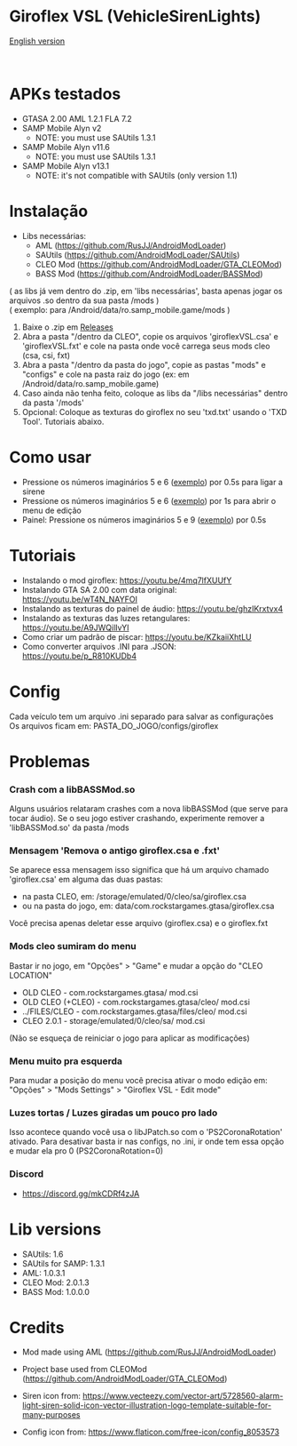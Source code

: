 # Giroflex VSL (VehicleSirenLights)

[English version](https://github.com/Danilo1301/GTASA_libGiroflexVSL/blob/main/README_EN.md)

<br>

<h1>APKs testados</h1>

* GTASA 2.00 AML 1.2.1 FLA 7.2
* SAMP Mobile Alyn v2
  * NOTE: you must use SAUtils 1.3.1
* SAMP Mobile Alyn v11.6
  * NOTE: you must use SAUtils 1.3.1
* SAMP Mobile Alyn v13.1
  * NOTE: it's not compatible with SAUtils (only version 1.1)

<h1>Instalação</h1>

* Libs necessárias:
  * AML (https://github.com/RusJJ/AndroidModLoader)
  * SAUtils (https://github.com/AndroidModLoader/SAUtils)
  * CLEO Mod (https://github.com/AndroidModLoader/GTA_CLEOMod)
  * BASS Mod (https://github.com/AndroidModLoader/BASSMod)

( as libs já vem dentro do .zip, em 'libs necessárias', basta apenas jogar os arquivos .so dentro da sua pasta /mods )<br>
( exemplo: para /Android/data/ro.samp_mobile.game/mods )<br>

1. Baixe o .zip em [Releases](https://github.com/Danilo1301/GTASA_libGiroflex/releases)
2. Abra a pasta "/dentro da CLEO", copie os arquivos 'giroflexVSL.csa' e 'giroflexVSL.fxt' e cole na pasta onde você carrega seus mods cleo (csa, csi, fxt)
3. Abra a pasta "/dentro da pasta do jogo", copie as pastas "mods" e "configs" e cole na pasta raiz do jogo (ex: em /Android/data/ro.samp_mobile.game)
4. Caso ainda não tenha feito, coloque as libs da "/libs necessárias" dentro da pasta '/mods'
5. Opcional: Coloque as texturas do giroflex no seu 'txd.txt' usando o 'TXD Tool'. Tutoriais abaixo.

<h1>Como usar</h1>

* Pressione os números imaginários 5 e 6 ([exemplo](https://imgur.com/gA8Lfvt)) por 0.5s para ligar a sirene
* Pressione os números imaginários 5 e 6 ([exemplo](https://imgur.com/gA8Lfvt)) por 1s para abrir o menu de edição
* Painel: Pressione os números imaginários 5 e 9 ([exemplo](https://imgur.com/LLddMfg)) por 0.5s

<h1>Tutoriais</h1>

* Instalando o mod giroflex: https://youtu.be/4mq7lfXUUfY
* Instalando GTA SA 2.00 com data original: https://youtu.be/wT4N_NAYFOI
* Instalando as texturas do painel de áudio: https://youtu.be/ghzIKrxtvx4
* Instalando as texturas das luzes retangulares: https://youtu.be/A9JWQilIvYI
* Como criar um padrão de piscar: https://youtu.be/KZkaiiXhtLU
* Como converter arquivos .INI para .JSON: https://youtu.be/p_R810KUDb4

<h1>Config</h1>

Cada veículo tem um arquivo .ini separado para salvar as configurações<br>
Os arquivos ficam em: PASTA_DO_JOGO/configs/giroflex

<h1>Problemas</h1>

<h3>Crash com a libBASSMod.so</h3>

Alguns usuários relataram crashes com a nova libBASSMod (que serve para tocar áudio). Se o seu jogo estiver crashando, experimente remover a 'libBASSMod.so' da pasta /mods

<h3>Mensagem 'Remova o antigo giroflex.csa e .fxt'</h3>

Se aparece essa mensagem isso significa que há um arquivo chamado 'giroflex.csa' em alguma das duas pastas:

* na pasta CLEO, em: /storage/emulated/0/cleo/sa/giroflex.csa
* ou na pasta do jogo, em: data/com.rockstargames.gtasa/giroflex.csa

Você precisa apenas deletar esse arquivo (giroflex.csa) e o giroflex.fxt

<h3>Mods cleo sumiram do menu</h3>

Bastar ir no jogo, em "Opções" > "Game" e mudar a opção do "CLEO LOCATION"<br>

* OLD CLEO - com.rockstargames.gtasa/ mod.csi
* OLD CLEO (+CLEO) - com.rockstargames.gtasa/cleo/ mod.csi
* ../FILES/CLEO - com.rockstargames.gtasa/files/cleo/ mod.csi
* CLEO 2.0.1 - storage/emulated/0/cleo/sa/ mod.csi

(Não se esqueça de reiniciar o jogo para aplicar as modificações)

<h3>Menu muito pra esquerda</h3>

Para mudar a posição do menu você precisa ativar o modo edição em: "Opções" > "Mods Settings" > "Giroflex VSL - Edit mode"

<h3>Luzes tortas / Luzes giradas um pouco pro lado</h3>

Isso acontece quando você usa o libJPatch.so com o 'PS2CoronaRotation' ativado. Para desativar basta ir nas configs, no .ini, ir onde tem essa opção e mudar ela pro 0 (PS2CoronaRotation=0)

<h3>Discord</h3>

* https://discord.gg/mkCDRf4zJA

<h1>Lib versions</h1>

* SAUtils: 1.6
* SAUtils for SAMP: 1.3.1
* AML: 1.0.3.1
* CLEO Mod: 2.0.1.3
* BASS Mod: 1.0.0.0

<h1>Credits</h1>

* Mod made using AML (https://github.com/RusJJ/AndroidModLoader)

* Project base used from CLEOMod (https://github.com/AndroidModLoader/GTA_CLEOMod)
  
* Siren icon from: https://www.vecteezy.com/vector-art/5728560-alarm-light-siren-solid-icon-vector-illustration-logo-template-suitable-for-many-purposes

* Config icon from: https://www.flaticon.com/free-icon/config_8053573